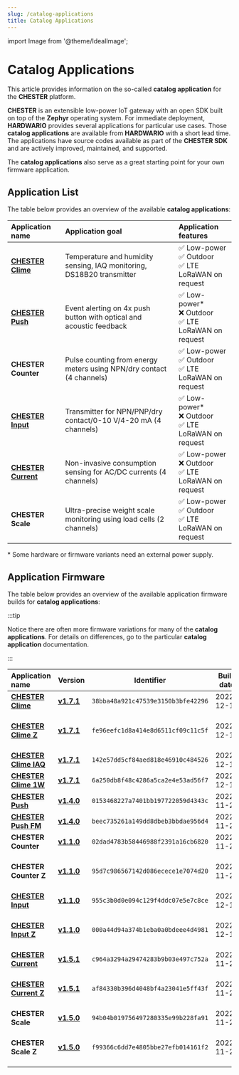 ```yaml
---
slug: /catalog-applications
title: Catalog Applications
---
```

import Image from '@theme/IdealImage';

# Catalog Applications

This article provides information on the so-called **catalog application** for the **CHESTER** platform.

**CHESTER** is an extensible low-power IoT gateway with an open SDK built on top of the **Zephyr** operating system. For immediate deployment, **HARDWARIO** provides several applications for particular use cases. Those **catalog applications** are available from **HARDWARIO** with a short lead time. The applications have source codes available as part of the **CHESTER SDK** and are actively improved, maintained, and supported.

The **catalog applications** also serve as a great starting point for your own firmware application.

## Application List

The table below provides an overview of the available **catalog applications**:

| Application name                            | Application goal                                                      | Application features                                           |
| :------------------------------------------ | :-------------------------------------------------------------------- | :------------------------------------------------------------- |
| [**CHESTER Clime**](./chester-clime.md)     | Temperature and humidity sensing, IAQ monitoring, DS18B20 transmitter | ✅ Low-power <br />✅ Outdoor<br />✅ LTE<br />LoRaWAN on request |
| [**CHESTER Push**](./chester-push.md)       | Event alerting on 4x push button with optical and acoustic feedback   | ✅ Low-power*<br />❌ Outdoor<br />✅ LTE<br />LoRaWAN on request |
| **CHESTER Counter**                         | Pulse counting from energy meters using NPN/dry contact (4 channels)  | ✅ Low-power <br />✅ Outdoor<br />✅ LTE<br />LoRaWAN on request |
| [**CHESTER Input**](./chester-input.md)     | Transmitter for NPN/PNP/dry contact/0-10 V/4-20 mA (4 channels)       | ✅ Low-power*<br />❌ Outdoor<br />✅ LTE<br />LoRaWAN on request |
| [**CHESTER Current**](./chester-current.md) | Non-invasive consumption sensing for AC/DC currents (4 channels)      | ✅ Low-power <br />❌ Outdoor<br />✅ LTE<br />LoRaWAN on request |
| **CHESTER Scale**                           | Ultra-precise weight scale monitoring using load cells (2 channels)   | ✅ Low-power <br />✅ Outdoor<br />✅ LTE<br />LoRaWAN on request |

\* Some hardware or firmware variants need an external power supply.

## Application Firmware

The table below provides an overview of the available application firmware builds for **catalog applications**:

:::tip

Notice there are often more firmware variations for many of the **catalog applications**. For details on differences, go to the particular **catalog application** documentation.

:::

| Application name                                              | Version                                                                               |             Identifier             | Build date | Remark                         |
| :------------------------------------------------------------ | :------------------------------------------------------------------------------------ | :--------------------------------: | :--------: | :----------------------------- |
| [**CHESTER Clime**](chester-clime.md#chester-clime)           | [**v1.7.1**](https://firmware.hardwario.com/chester/38bba48a921c47539e3150b3bfe42296) | `38bba48a921c47539e3150b3bfe42296` | 2022-12-14 |                                |
| [**CHESTER Clime Z**](chester-clime.md#chester-clime-z)       | [**v1.7.1**](https://firmware.hardwario.com/chester/fe96eefc1d8a414e8d6511cf09c11c5f) | `fe96eefc1d8a414e8d6511cf09c11c5f` | 2022-12-14 | With support for **CHESTER-Z** |
| [**CHESTER Clime IAQ**](chester-clime.md#chester-clime-iaq)   | [**v1.7.1**](https://firmware.hardwario.com/chester/142e57dd5cf84aed818e46910c484526) | `142e57dd5cf84aed818e46910c484526` | 2022-12-14 |                                |
| [**CHESTER Clime 1W**](chester-clime.md#chester-clime-1w)     | [**v1.7.1**](https://firmware.hardwario.com/chester/6a250db8f48c4286a5ca2e4e53ad56f7) | `6a250db8f48c4286a5ca2e4e53ad56f7` | 2022-12-15 |                                |
| [**CHESTER Push**](chester-push.md#hardware-description)      | [**v1.4.0**](https://firmware.hardwario.com/chester/0153468227a7401bb197722059d4343c) | `0153468227a7401bb197722059d4343c` | 2022-11-26 |                                |
| [**CHESTER Push FM**](chester-push.md#hardware-description)   | [**v1.4.0**](https://firmware.hardwario.com/chester/beec735261a149dd8dbeb3bbdae956d4) | `beec735261a149dd8dbeb3bbdae956d4` | 2022-11-26 |                                |
| **CHESTER Counter**                                           | [**v1.1.0**](https://firmware.hardwario.com/chester/02dad4783b58446988f2391a16cb6820) | `02dad4783b58446988f2391a16cb6820` | 2022-11-26 |                                |
| **CHESTER Counter Z**                                         | [**v1.1.0**](https://firmware.hardwario.com/chester/95d7c986567142d086ecece1e7074d20) | `95d7c986567142d086ecece1e7074d20` | 2022-11-26 | With support for **CHESTER-Z** |
| [**CHESTER Input**](chester-input.md#chester-input-1)         | [**v1.1.0**](https://firmware.hardwario.com/chester/955c3b0d0e094c129f4ddc07e5e7c8ce) | `955c3b0d0e094c129f4ddc07e5e7c8ce` | 2022-12-13 |                                |
| [**CHESTER Input Z**](chester-input.md#chester-input-z)       | [**v1.1.0**](https://firmware.hardwario.com/chester/000a44d94a374b1eba0a0bdeee4d4981) | `000a44d94a374b1eba0a0bdeee4d4981` | 2022-12-13 | With support for **CHESTER-Z** |
| [**CHESTER Current**](chester-current.md#chester-current-1)   | [**v1.5.1**](https://firmware.hardwario.com/chester/c964a3294a29474283b9b03e497c752a) | `c964a3294a29474283b9b03e497c752a` | 2022-11-26 |                                |
| [**CHESTER Current Z**](chester-current.md#chester-current-z) | [**v1.5.1**](https://firmware.hardwario.com/chester/af84330b396d4048bf4a23041e5ff43f) | `af84330b396d4048bf4a23041e5ff43f` | 2022-11-26 | With support for **CHESTER-Z** |
| **CHESTER Scale**                                             | [**v1.5.0**](https://firmware.hardwario.com/chester/94b04b019756497280335e99b228fa91) | `94b04b019756497280335e99b228fa91` | 2022-11-26 |                                |
| **CHESTER Scale Z**                                           | [**v1.5.0**](https://firmware.hardwario.com/chester/f99366c6dd7e4805bbe27efb014161f2) | `f99366c6dd7e4805bbe27efb014161f2` | 2022-11-26 | With support for **CHESTER-Z** |
